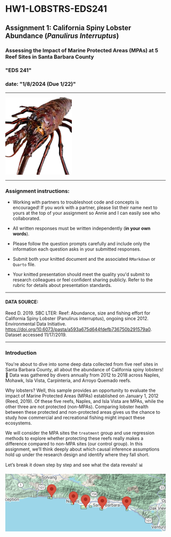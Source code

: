 # HW1-LOBSTRS-EDS241

## Assignment 1: California Spiny Lobster Abundance (*Panulirus Interruptus*)

### Assessing the Impact of Marine Protected Areas (MPAs) at 5 Reef Sites in Santa Barbara County

### "EDS 241"

### date: "1/8/2024 (Due 1/22)"

------------------------------------------------------------------------

![](figures/spiny1.png)

------------------------------------------------------------------------

### Assignment instructions:

-  Working with partners to troubleshoot code and concepts is encouraged! If you work with a partner, please list their name next to yours at the top of your assignment so Annie and I can easily see who collaborated. 

-  All written responses must be written independently (**in your own words**). 

-  Please follow the question prompts carefully and include only the information each question asks in your submitted responses.

-  Submit both your knitted document and the associated `RMarkdown` or `Quarto` file. 

-  Your knitted presentation should meet the quality you'd submit to research colleagues or feel confident sharing publicly. Refer to the rubric for details about presentation standards.

------------------------------------------------------------------------

#### DATA SOURCE:

Reed D. 2019. SBC LTER: Reef: Abundance, size and fishing effort for California Spiny Lobster (Panulirus interruptus), ongoing since 2012. Environmental Data Initiative. https://doi.org/10.6073/pasta/a593a675d644fdefb736750b291579a0. Dataset accessed 11/17/2019.

------------------------------------------------------------------------

### Introduction

You're about to dive into some deep data collected from five reef sites in Santa Barbara County, all about the abundance of California spiny lobsters! 🦞 Data was gathered by divers annually from 2012 to 2018 across Naples, Mohawk, Isla Vista, Carpinteria, and Arroyo Quemado reefs.

Why lobsters? Well, this sample provides an opportunity to evaluate the impact of Marine Protected Areas (MPAs) established on January 1, 2012 (Reed, 2019). Of these five reefs, Naples, and Isla Vista are MPAs, while the other three are not protected (non-MPAs). Comparing lobster health between these protected and non-protected areas gives us the chance to study how commercial and recreational fishing might impact these ecosystems.

We will consider the MPA sites the `treatment` group and use regression methods to explore whether protecting these reefs really makes a difference compared to non-MPA sites (our control group). In this assignment, we’ll think deeply about which causal inference assumptions hold up under the research design and identify where they fall short. 

Let’s break it down step by step and see what the data reveals! 📊

![](figures/map-5reefs.png)

